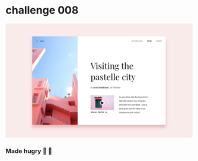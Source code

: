 # challenge 008

[![final design](https://github.com/mateo-andres/Frontloops-Challeges/blob/master/assets008/Loop1Step8.png?raw=true "final design")](https://github.com/mateo-andres/Frontloops-Challeges/blob/master/assets008/Loop1Step8.png?raw=true "final design")

### Made hugry 🌮 🍕
